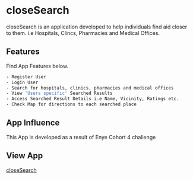 # closeSearch

closeSearch is an application developed to help individuals find aid closer to them.
i.e Hospitals, Clincs, Pharmacies and Medical Offices.

## Features

Find App Features below.

```bash
- Register User
- Login User
- Search for hospitals, clinics, pharmacies and medical offices
- View 'Users specific' Searched Results
- Access Searched Result Details i.e Name, Vicinity, Ratings etc.
- Check Map for directions to each searched place
```


## App Influence
This App is developed as a result of Enye Cohort 4 challenge

## View App
[closeSearch](https://joseph-enye.netlify.app/)
